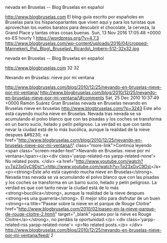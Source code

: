 nevada en Bruselas -- Blog Bruselas en español

http://www.blogbruselas.com El blog-guía escrito por españoles en
Bruselas para los hispanoparlantes que viven aquí y para los turistas
que aprovechan los vuelos baratos para descubrir el chocolate, la
cerveza, la Grand Place y tantas otras cosas buenas. Sun, 13 Nov 2016
17:05:48 +0000 es-ES hourly 1 https://wordpress.org/?v=4.7.3
http://www.blogbruselas.com/wp-content/uploads/2016/04/cropped-Manneken\_Pis\_Blog\_Bruselas\_Ricardo\_Imbern-512-32x32.jpg

nevada en Bruselas -- Blog Bruselas en español

http://www.blogbruselas.com 32 32

Nevando en Bruselas: nieve por mi ventana

http://www.blogbruselas.com/blog/2010/12/25/nevando-en-bruselas-nieve-por-mi-ventana/
http://www.blogbruselas.com/blog/2010/12/25/nevando-en-bruselas-nieve-por-mi-ventana/\#comments
Sat, 25 Dec 2010 10:37:49 +0000 Ramón Suárez Gran Bruselas nevada en
Bruselas nevando en Bruselas nieve en bruselas
http://www.blogbruselas.com/?p=3243 Este año está cayendo mucha nieve en
Bruselas. Nevada tras nevada se va acumulando el polvo blanco que con
las pisadas y los coches se transforma en un barro sucio, helado y pelín
peligroso. La verdad es que con tanto nevar la ciudad está de lo más
bucólica, aunque la realidad de la nieve despues &\#8230; \<a
href=\"http://www.blogbruselas.com/blog/2010/12/25/nevando-en-bruselas-nieve-por-mi-ventana/\"
class=\"more-link\"\>Continúa leyendo \<span
class=\"screen-reader-text\"\>Nevando en Bruselas: nieve por mi
ventana\</span\>\</a\>\<div class=\'yarpp-related-rss
yarpp-related-none\'\> No related posts. \</div\> \<a
href=\"http://www.youtube.com/watch?v=Tp23xGyC9Ds\"\>http://www.youtube.com/watch?v=Tp23xGyC9Ds\</a\>
\<p\>\<strong\>Este año está cayendo mucha nieve en Bruselas\</strong\>.
Nevada tras nevada se va acumulando el polvo blanco que con las pisadas
y los coches se transforma en un barro sucio, helado y pelín peligroso.
La verdad es que con tanto nevar la ciudad está de lo más
\<strong\>bucólica\</strong\>, aunque la realidad de la nieve despues
\<strong\>es una guarrería\</strong\>. El mejor sítio para disfrutar de
un buen \<strong\>\<a title=\"Pasear sobre la nieve en el parque de
Rouge Cloitre\"
href=\"http://www.blogbruselas.com/2010/02/paseo-en-la-nieve-parque-de-rouge-cloitre-2.html\"
target=\"\_blank\"\>paseo por la nieve es Rouge
Cloitre\</a\>\</strong\>, no perdáis la oportunidad.\</p\> \<div
class=\'yarpp-related-rss yarpp-related-none\'\> \<p\>No related
posts.\</p\> \</div\>
http://www.blogbruselas.com/blog/2010/12/25/nevando-en-bruselas-nieve-por-mi-ventana/feed/
2
